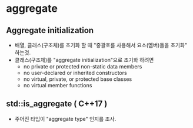 # aggregate 

## Aggregate initialization

- 배열, 클래스(구조체)를 초기화 할 때 "중괄호를 사용해서 요소(멤버)들을 초기화" 하는것. 
- 클래스(구조체)를 "aggregate initialization"으로 초기화 하려면
    - no private or protected non-static data members 
    - no user-declared or inherited constructors
    - no virtual, private, or protected base classes
    - no virtual member functions

## std::is_aggregate ( C++17 )

- 주어진 타입이 "aggregate type" 인지를 조사. 

